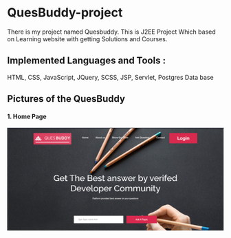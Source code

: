 # QuesBuddy-project
There is my project named Quesbuddy. This is J2EE Project Which based on Learning website with getting Solutions and Courses.

## Implemented Languages and Tools : 
HTML, CSS, JavaScript, JQuery, SCSS, JSP, Servlet, Postgres Data base 

## Pictures of the QuesBuddy

#### 1. Home Page
![](https://github.com/VRaj361/QuesBuddy-project/blob/main/Images%20QuesBuddy-Project/home1.png)


<!-- ![This is animationimage](https://github.com/VRaj361/QuesBuddy-project/blob/main/Images%20QuesBuddy-Project/animatedpage.png) -->
